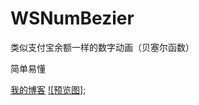 # WSNumBezier
类似支付宝余额一样的数字动画（贝塞尔函数）


简单易懂 


[我的博客](http://www.cnblogs.com/Seeulater/ "欢迎私信我哦")
[![预览图]](https://github.com/PerfectShen/WSNumBezier/blob/master/NumBezier1.gif);
